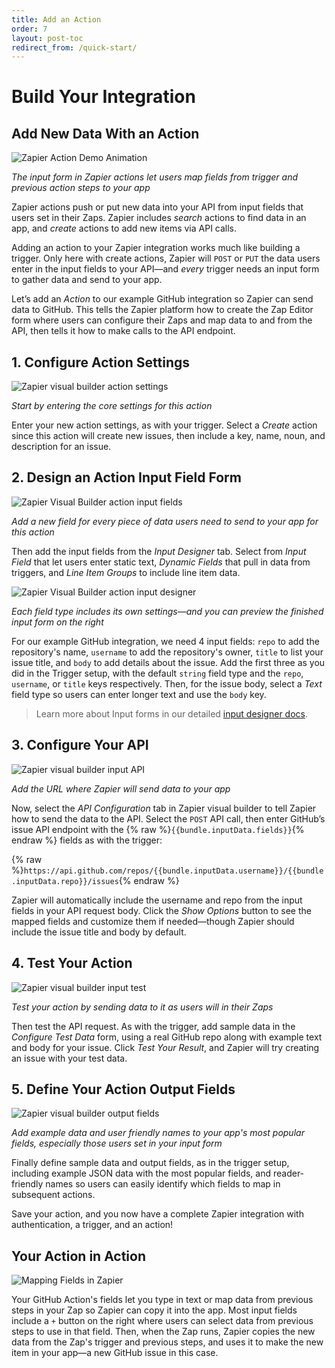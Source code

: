 ```yaml
---
title: Add an Action
order: 7
layout: post-toc
redirect_from: /quick-start/
---
```


# Build Your Integration

## Add New Data With an Action

![Zapier Action Demo Animation](https://cdn.zapier.com/storage/photos/e216b6e1eaa49626bd18e3ca72b2a513.gif)

_The input form in Zapier actions let users map fields from trigger and previous action steps to your app_

Zapier actions push or put new data into your API from input fields that users set in their Zaps. Zapier includes *search* actions to find data in an app, and *create* actions to add new items via API calls.

Adding an action to your Zapier integration works much like building a trigger. Only here with create actions, Zapier will `POST` or `PUT` the data users enter in the input fields to your API—and *every* trigger needs an input form to gather data and send to your app.

Let’s add an _Action_ to our example GitHub integration so Zapier can send data to GitHub. This tells the Zapier platform how to create the Zap Editor form where users can configure their Zaps and map data to and from the API, then tells it how to make calls to the API endpoint.

## 1. Configure Action Settings

![Zapier visual builder action settings](https://cdn.zapier.com/storage/photos/f4fba922b339ce68376e38b751bc79f1.png)

_Start by entering the core settings for this action_

Enter your new action settings, as with your trigger. Select a _Create_ action since this action will create new issues, then include a key, name, noun, and description for an issue.

## 2. Design an Action Input Field Form

![Zapier Visual Builder action input fields](https://cdn.zapier.com/storage/photos/c19752672adf0b5a3809a7defa3faa0d.png)

_Add a new field for every piece of data users need to send to your app for this action_

Then add the input fields from the _Input Designer_ tab. Select from _Input Field_ that let users enter static text, _Dynamic Fields_ that pull in data from triggers, and _Line Item Groups_ to include line item data.

![Zapier Visual Builder action input designer](https://cdn.zapier.com/storage/photos/eb66c144f3f377c564aca2642c43156d.png)

_Each field type includes its own settings—and you can preview the finished input form on the right_

For our example GitHub integration, we need 4 input fields: `repo` to add the repository's name, `username` to add the repository's owner, `title` to list your issue title, and `body` to add details about the issue. Add the first three as you did in the Trigger setup, with the default `string` field type and the `repo`, `username`, or `title` keys respectively. Then, for the issue body, select a _Text_ field type so users can enter longer text and use the `body` key.

> Learn more about Input forms in our detailed [input designer docs](https://zapier.github.io/visual-builder/docs/input-designer).

## 3. Configure Your API

![Zapier visual builder input API](https://cdn.zapier.com/storage/photos/5148dc2b2d7417e17114617df6a0ad9b.png)

_Add the URL where Zapier will send data to your app_

Now, select the _API Configuration_ tab in Zapier visual builder to tell Zapier how to send the data to the API. Select the `POST` API call, then enter GitHub’s issue API endpoint with the {% raw %}`{{bundle.inputData.fields}}`{% endraw %} fields as with the trigger:

{% raw %}`https://api.github.com/repos/{{bundle.inputData.username}}/{{bundle.inputData.repo}}/issues`{% endraw %}

Zapier will automatically include the username and repo from the input fields in your API request body. Click the *Show Options* button to see the mapped fields and customize them if needed—though Zapier should include the issue title and body by default.

## 4. Test Your Action

![Zapier visual builder input test](https://cdn.zapier.com/storage/photos/e5e053ab3550a339428042d9f9af13bf.png)

_Test your action by sending data to it as users will in their Zaps_

Then test the API request. As with the trigger, add sample data  in the *Configure Test Data* form, using a real GitHub repo along with example text and body for your issue. Click *Test Your Result*, and Zapier will try creating an issue with your test data.

## 5. Define Your Action Output Fields

![Zapier visual builder output fields](https://cdn.zapier.com/storage/photos/ae070045d9e23b162f1b0a0a1507b029.png)

_Add example data and user friendly names to your app's most popular fields, especially those users set in your input form_

Finally define sample data and output fields, as in the trigger setup, including example JSON data with the most popular fields, and reader-friendly names so users can easily identify which fields to map in subsequent actions.

Save your action, and you now have a complete Zapier integration with authentication, a trigger, and an action!

## Your Action in Action

![Mapping Fields in Zapier](https://cdn.zapier.com/storage/photos/e0442350236db38688da231caafdab5f.gif)

Your GitHub Action's fields let you type in text or map data from previous steps in your Zap so Zapier can copy it into the app. Most input fields include a `+` button on the right where users can select data from previous steps to use in that field. Then, when the Zap runs, Zapier copies the new data from the Zap's trigger and previous steps, and uses it to make the new item in your app—a new GitHub issue in this case.